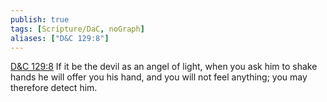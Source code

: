 ```yaml
---
publish: true
tags: [Scripture/DaC, noGraph]
aliases: ["D&C 129:8"]
---
```

[D&C 129:8](https://churchofjesuschrist.org/study/scriptures/dc-testament/dc/129?lang=eng&id=p8#p8) If it be the devil as an angel of light, when you ask him to shake hands he will offer you his hand, and you will not feel anything; you may therefore detect him.
